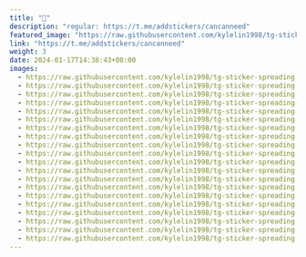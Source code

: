 ```yaml
---
title: "🤏"
description: "regular: https://t.me/addstickers/cancanneed"
featured_image: "https://raw.githubusercontent.com/kylelin1998/tg-sticker-spreading-worldwide-images/main/img/3c3dc40a-777f-467f-9ea0-d0fde12df6d6.jpg"
link: "https://t.me/addstickers/cancanneed"
weight: 3
date: 2024-01-17T14:38:43+08:00
images:
  - https://raw.githubusercontent.com/kylelin1998/tg-sticker-spreading-worldwide-images/main/img/3c3dc40a-777f-467f-9ea0-d0fde12df6d6.jpg
  - https://raw.githubusercontent.com/kylelin1998/tg-sticker-spreading-worldwide-images/main/img/6432c35e-393b-4cb3-92a4-0a2bdc1b1e69.jpg
  - https://raw.githubusercontent.com/kylelin1998/tg-sticker-spreading-worldwide-images/main/img/ae71f7b1-aeca-4e73-8a50-4140a088757d.jpg
  - https://raw.githubusercontent.com/kylelin1998/tg-sticker-spreading-worldwide-images/main/img/14a62a8d-f25e-4639-a8c0-e7ecbb189d9e.jpg
  - https://raw.githubusercontent.com/kylelin1998/tg-sticker-spreading-worldwide-images/main/img/9e7b3671-fa0c-4495-ad2c-3821ff4939b7.jpg
  - https://raw.githubusercontent.com/kylelin1998/tg-sticker-spreading-worldwide-images/main/img/400cea21-9e44-4089-9378-1f0d8a801ee2.jpg
  - https://raw.githubusercontent.com/kylelin1998/tg-sticker-spreading-worldwide-images/main/img/7eb07e24-4c01-4b8b-be57-c5923a1809af.jpg
  - https://raw.githubusercontent.com/kylelin1998/tg-sticker-spreading-worldwide-images/main/img/e2d22c8a-e413-4ac2-9265-7a1625799b91.jpg
  - https://raw.githubusercontent.com/kylelin1998/tg-sticker-spreading-worldwide-images/main/img/f5390f47-17ed-4bf2-875b-cf1d3ee650c5.jpg
  - https://raw.githubusercontent.com/kylelin1998/tg-sticker-spreading-worldwide-images/main/img/c0f2cfc4-b3fa-463b-abd8-c28de8db75f2.jpg
  - https://raw.githubusercontent.com/kylelin1998/tg-sticker-spreading-worldwide-images/main/img/624c4823-23d7-47bf-ad9f-30c5f857d5ef.jpg
  - https://raw.githubusercontent.com/kylelin1998/tg-sticker-spreading-worldwide-images/main/img/615c184b-26f2-496c-a18b-e932ad7e63fe.jpg
  - https://raw.githubusercontent.com/kylelin1998/tg-sticker-spreading-worldwide-images/main/img/e1bae85e-5b79-4cf1-b0d8-fb8a6910646f.jpg
  - https://raw.githubusercontent.com/kylelin1998/tg-sticker-spreading-worldwide-images/main/img/5f6b4e59-9299-4e1c-9b66-0070f855c948.jpg
  - https://raw.githubusercontent.com/kylelin1998/tg-sticker-spreading-worldwide-images/main/img/b6896023-d0aa-4c19-ac4c-a0b2fb9cc928.jpg
  - https://raw.githubusercontent.com/kylelin1998/tg-sticker-spreading-worldwide-images/main/img/41942e83-1ae6-4e6c-b45b-1042557cfc5f.jpg
  - https://raw.githubusercontent.com/kylelin1998/tg-sticker-spreading-worldwide-images/main/img/af2396ed-07e8-46b7-a903-efc5c0a9f3f0.jpg
  - https://raw.githubusercontent.com/kylelin1998/tg-sticker-spreading-worldwide-images/main/img/d0cd413a-e3e2-4817-9373-168489afc455.jpg
  - https://raw.githubusercontent.com/kylelin1998/tg-sticker-spreading-worldwide-images/main/img/0e2b746e-2374-4e35-92ea-71502c33e9d3.jpg
  - https://raw.githubusercontent.com/kylelin1998/tg-sticker-spreading-worldwide-images/main/img/ed8167c6-ef25-43ef-bbbc-b33b1582b19a.jpg
---
```

